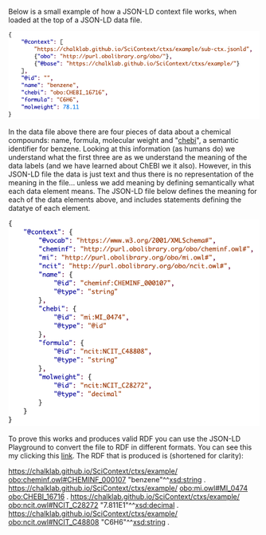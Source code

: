 Below is a small example of how a JSON-LD context file works, when loaded at the top of a JSON-LD data file.

![example_file.png](images/example_file.png)

In the data file above there are four pieces of data about a chemical compounds: name, formula, molecular weight and 
"[chebi](https://www.ebi.ac.uk/chebi/searchId.do?chebiId=CHEBI:16716)", a semantic identifier for benzene. Looking at
this information (as humans do) we understand what the first three are as we understand the meaning of the data labels
(and we have learned about ChEBI we it also).  However, in this JSON-LD file the data is just text and thus there is no
representation of the meaning in the file... unless we add meaning by defining semantically what each data element
means.  The JSON-LD file below defines the meaning for each of the data elements above, and includes statements defining
the datatye of each element.

![example_ctx.png](images/example_ctx.png)

To prove this works and produces valid RDF you can use the JSON-LD Playground to convert the file to RDF in different 
formats.  You can see this my clicking this [link](https://tinyurl.com/2mkhg6f4). The RDF that is produced is 
(shortened for clarity):

<https://chalklab.github.io/SciContext/ctxs/example/> <obo:cheminf.owl#CHEMINF_000107> "benzene"^^<xsd:string> .
<https://chalklab.github.io/SciContext/ctxs/example/> <obo:mi.owl#MI_0474> <obo:CHEBI_16716> .
<https://chalklab.github.io/SciContext/ctxs/example/> <obo:ncit.owl#NCIT_C28272> "7.811E1"^^<xsd:decimal> .
<https://chalklab.github.io/SciContext/ctxs/example/> <obo:ncit.owl#NCIT_C48808> "C6H6"^^<xsd:string> .
